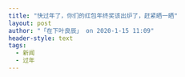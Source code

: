 ```yaml
---
title: "快过年了，你们的红包年终奖该出炉了，赶紧晒一晒"
layout: post
author: "「在下叶良辰」 on 2020-1-15 11:09"
header-style: text
tags:
  - 新闻
  - 过年
---
```


<head></head>
<body>
 <br>
</body>


